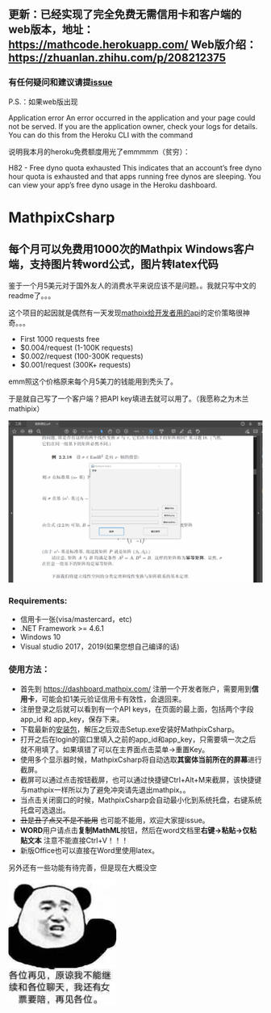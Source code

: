 ## 更新：已经实现了完全免费无需信用卡和客户端的web版本，地址： https://mathcode.herokuapp.com/   Web版介绍：https://zhuanlan.zhihu.com/p/208212375

### 有任何疑问和建议请提[issue](https://github.com/itewqq/MathpixCsharp/issues)

P.S.：如果web版出现

Application error An error occurred in the application and your page could not be served. If you are the application owner, check your logs for details. You can do this from the Heroku CLI with the command

说明我本月的heroku免费额度用光了emmmmm（贫穷）：

H82 - Free dyno quota exhausted This indicates that an account’s free dyno hour quota is exhausted and that apps running free dynos are sleeping. You can view your app’s free dyno usage in the Heroku dashboard.

# MathpixCsharp

## 每个月可以免费用1000次的Mathpix Windows客户端，支持图片转word公式，图片转latex代码

鉴于一个月5美元对于国外友人的消费水平来说应该不是问题。。我就只写中文的readme了。。。

这个项目的起因就是偶然有一天发现[mathpix给开发者用的api](https://mathpix.com/ocr)的定价策略很神奇。。。

- First 1000 requests free
- $0.004/request (1-100K requests)
- $0.002/request (100-300K requests)
- $0.001/request (300K+ requests)

emm照这个价格原来每个月5美刀的钱能用到秃头了。

于是就自己写了一个客户端？把API key填进去就可以用了。（我愿称之为木兰mathipix）

![使用测试](/images/demo1.gif)

### Requirements:
- 信用卡一张(visa/mastercard，etc)
- .NET Framework >= 4.6.1
- Windows 10
- Visual studio 2017，2019(如果您想自己编译的话)

### 使用方法：
- 首先到 https://dashboard.mathpix.com/ 注册一个开发者账户，需要用到**信用卡**，可能会扣1美元验证信用卡有效性，会退回来。
- 注册登录之后就可以看到有一个API keys，在页面的最上面，包括两个字段 app_id 和 app_key，保存下来。
- 下载最新的[安装包](https://github.com/itewqq/MathpixCsharp/releases/download/0.0.4/MathpixCsharpV0.0.4.zip)，解压之后双击Setup.exe安装好MathpixCsharp。
- 打开之后在login的窗口里填入之前的app_id和app_key，只需要填一次之后就不用填了。如果填错了可以在主界面点击菜单->重置Key。
- 使用多个显示器时候，MathpixCsharp将自动选取**其窗体当前所在的屏幕**进行截屏。
- 截屏可以通过点击按钮截屏，也可以通过快捷键Ctrl+Alt+M来截屏，该快捷键与mathpix一样所以为了避免冲突请先退出mathpix。。
- 当点击关闭窗口的时候，MathpixCsharp会自动最小化到系统托盘，右键系统托盘可选退出。
- ~~丑是丑了点又不是不能用~~ 也可能不能用，欢迎大家提issue。
- **WORD**用户请点击**复制MathML**按钮，然后在word文档里**右键->粘贴->仅粘贴文本** 注意不能直接Ctrl+V！！！
- 新版Office也可以直接在Word里使用latex。

另外还有一些功能有待完善，但是现在大概没空

<img  src="/images/goodbye.jpg" height="250" align=center />
